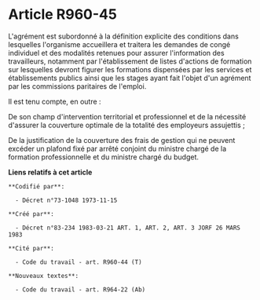 # Article R960-45

L'agrément est subordonné à la définition explicite des conditions dans lesquelles l'organisme accueillera et traitera les
demandes de congé individuel et des modalités retenues pour assurer l'information des travailleurs, notamment par
l'établissement de listes d'actions de formation sur lesquelles devront figurer les formations dispensées par les services et
établissements publics ainsi que les stages ayant fait l'objet d'un agrément par les commissions paritaires de l'emploi. 

Il est tenu compte, en outre : 

De son champ d'intervention territorial et professionnel et de la nécessité d'assurer la couverture optimale de la totalité
des employeurs assujettis ; 

De la justification de la couverture des frais de gestion qui ne peuvent excéder un plafond fixé par arrêté conjoint du
ministre chargé de la formation professionnelle et du ministre chargé du budget.

**Liens relatifs à cet article**

	**Codifié par**:

	  - Décret n°73-1048 1973-11-15

	**Créé par**:

	  - Décret n°83-234 1983-03-21 ART. 1, ART. 2, ART. 3 JORF 26 MARS 1983

	**Cité par**:

	  - Code du travail - art. R960-44 (T)

	**Nouveaux textes**:

	  - Code du travail - art. R964-22 (Ab)
